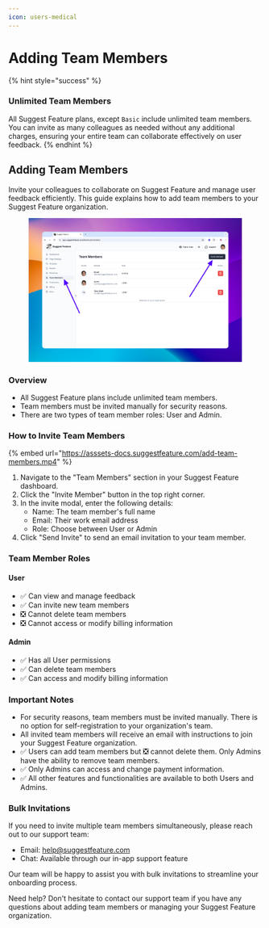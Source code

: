 ```yaml
---
icon: users-medical
---
```


# Adding Team Members

{% hint style="success" %}
### Unlimited Team Members

All Suggest Feature plans, except `Basic` include unlimited team members. You can invite as many colleagues as needed without any additional charges, ensuring your entire team can collaborate effectively on user feedback.
{% endhint %}

## Adding Team Members

Invite your colleagues to collaborate on Suggest Feature and manage user feedback efficiently. This guide explains how to add team members to your Suggest Feature organization.

<figure><img src="../.gitbook/assets/image (8).png" alt=""><figcaption></figcaption></figure>

### Overview

* All Suggest Feature plans include unlimited team members.
* Team members must be invited manually for security reasons.
* There are two types of team member roles: User and Admin.

### How to Invite Team Members

{% embed url="https://asssets-docs.suggestfeature.com/add-team-members.mp4" %}

1. Navigate to the "Team Members" section in your Suggest Feature dashboard.
2. Click the "Invite Member" button in the top right corner.
3. In the invite modal, enter the following details:
   * Name: The team member's full name
   * Email: Their work email address
   * Role: Choose between User or Admin
4. Click "Send Invite" to send an email invitation to your team member.

### Team Member Roles

#### User

* ✅ Can view and manage feedback
* ✅ Can invite new team members
* ❎ Cannot delete team members
* ❎ Cannot access or modify billing information

#### Admin

* ✅ Has all User permissions
* ✅ Can delete team members
* ✅ Can access and modify billing information

### Important Notes

* For security reasons, team members must be invited manually. There is no option for self-registration to your organization's team.
* All invited team members will receive an email with instructions to join your Suggest Feature organization.
* ✅ Users can add team members but ❎ cannot delete them. Only Admins have the ability to remove team members.
* ✅ Only Admins can access and change payment information.
* ✅ All other features and functionalities are available to both Users and Admins.

### Bulk Invitations

If you need to invite multiple team members simultaneously, please reach out to our support team:

* Email: [help@suggestfeature.com](mailto:help@suggestfeature.com)
* Chat: Available through our in-app support feature

Our team will be happy to assist you with bulk invitations to streamline your onboarding process.



Need help? Don't hesitate to contact our support team if you have any questions about adding team members or managing your Suggest Feature organization.
